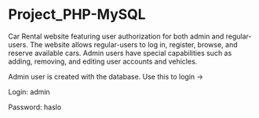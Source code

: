 # Project_PHP-MySQL
Car Rental website featuring user authorization for both admin and regular-users. The website allows regular-users to log in, register, browse, and reserve available cars. Admin users have special capabilities such as adding, removing, and editing user accounts and vehicles.

Admin user is created with the database. Use this to login ->

Login: admin 

Password: haslo
